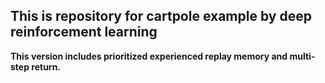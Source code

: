 This is repository for cartpole example by deep reinforcement learning
----------------------------------------------------------------------
__This version includes prioritized experienced replay memory and multi-step return.__


